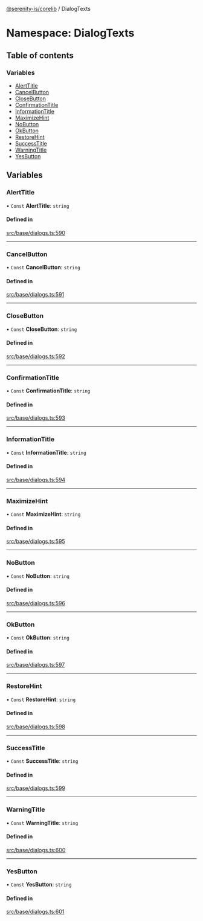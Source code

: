 [@serenity-is/corelib](../README.md) / DialogTexts

# Namespace: DialogTexts

## Table of contents

### Variables

- [AlertTitle](DialogTexts.md#alerttitle)
- [CancelButton](DialogTexts.md#cancelbutton)
- [CloseButton](DialogTexts.md#closebutton)
- [ConfirmationTitle](DialogTexts.md#confirmationtitle)
- [InformationTitle](DialogTexts.md#informationtitle)
- [MaximizeHint](DialogTexts.md#maximizehint)
- [NoButton](DialogTexts.md#nobutton)
- [OkButton](DialogTexts.md#okbutton)
- [RestoreHint](DialogTexts.md#restorehint)
- [SuccessTitle](DialogTexts.md#successtitle)
- [WarningTitle](DialogTexts.md#warningtitle)
- [YesButton](DialogTexts.md#yesbutton)

## Variables

### AlertTitle

• `Const` **AlertTitle**: `string`

#### Defined in

[src/base/dialogs.ts:590](https://github.com/serenity-is/serenity/blob/master/packages/corelib/src/base/dialogs.ts#L590)

___

### CancelButton

• `Const` **CancelButton**: `string`

#### Defined in

[src/base/dialogs.ts:591](https://github.com/serenity-is/serenity/blob/master/packages/corelib/src/base/dialogs.ts#L591)

___

### CloseButton

• `Const` **CloseButton**: `string`

#### Defined in

[src/base/dialogs.ts:592](https://github.com/serenity-is/serenity/blob/master/packages/corelib/src/base/dialogs.ts#L592)

___

### ConfirmationTitle

• `Const` **ConfirmationTitle**: `string`

#### Defined in

[src/base/dialogs.ts:593](https://github.com/serenity-is/serenity/blob/master/packages/corelib/src/base/dialogs.ts#L593)

___

### InformationTitle

• `Const` **InformationTitle**: `string`

#### Defined in

[src/base/dialogs.ts:594](https://github.com/serenity-is/serenity/blob/master/packages/corelib/src/base/dialogs.ts#L594)

___

### MaximizeHint

• `Const` **MaximizeHint**: `string`

#### Defined in

[src/base/dialogs.ts:595](https://github.com/serenity-is/serenity/blob/master/packages/corelib/src/base/dialogs.ts#L595)

___

### NoButton

• `Const` **NoButton**: `string`

#### Defined in

[src/base/dialogs.ts:596](https://github.com/serenity-is/serenity/blob/master/packages/corelib/src/base/dialogs.ts#L596)

___

### OkButton

• `Const` **OkButton**: `string`

#### Defined in

[src/base/dialogs.ts:597](https://github.com/serenity-is/serenity/blob/master/packages/corelib/src/base/dialogs.ts#L597)

___

### RestoreHint

• `Const` **RestoreHint**: `string`

#### Defined in

[src/base/dialogs.ts:598](https://github.com/serenity-is/serenity/blob/master/packages/corelib/src/base/dialogs.ts#L598)

___

### SuccessTitle

• `Const` **SuccessTitle**: `string`

#### Defined in

[src/base/dialogs.ts:599](https://github.com/serenity-is/serenity/blob/master/packages/corelib/src/base/dialogs.ts#L599)

___

### WarningTitle

• `Const` **WarningTitle**: `string`

#### Defined in

[src/base/dialogs.ts:600](https://github.com/serenity-is/serenity/blob/master/packages/corelib/src/base/dialogs.ts#L600)

___

### YesButton

• `Const` **YesButton**: `string`

#### Defined in

[src/base/dialogs.ts:601](https://github.com/serenity-is/serenity/blob/master/packages/corelib/src/base/dialogs.ts#L601)
